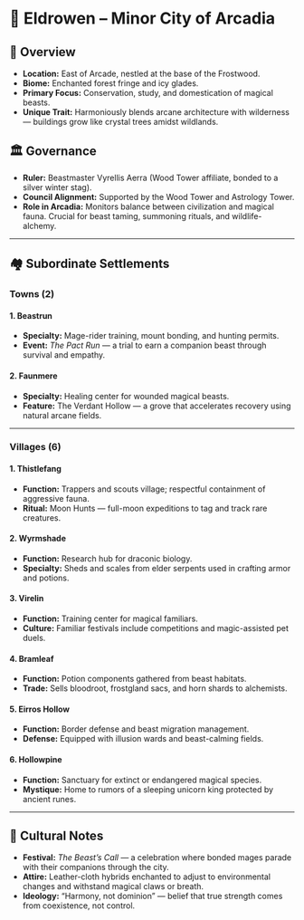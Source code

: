 # 🐾 Eldrowen – Minor City of Arcadia

## 📍 Overview
- **Location:** East of Arcade, nestled at the base of the Frostwood.
- **Biome:** Enchanted forest fringe and icy glades.
- **Primary Focus:** Conservation, study, and domestication of magical beasts.
- **Unique Trait:** Harmoniously blends arcane architecture with wilderness — buildings grow like crystal trees amidst wildlands.

## 🏛️ Governance
- **Ruler:** Beastmaster Vyrellis Aerra (Wood Tower affiliate, bonded to a silver winter stag).
- **Council Alignment:** Supported by the Wood Tower and Astrology Tower.
- **Role in Arcadia:** Monitors balance between civilization and magical fauna. Crucial for beast taming, summoning rituals, and wildlife-alchemy.

---

## 🏘️ Subordinate Settlements

### Towns (2)

#### 1. **Beastrun**
- **Specialty:** Mage-rider training, mount bonding, and hunting permits.
- **Event:** *The Pact Run* — a trial to earn a companion beast through survival and empathy.

#### 2. **Faunmere**
- **Specialty:** Healing center for wounded magical beasts.
- **Feature:** The Verdant Hollow — a grove that accelerates recovery using natural arcane fields.

---

### Villages (6)

#### 1. **Thistlefang**
- **Function:** Trappers and scouts village; respectful containment of aggressive fauna.
- **Ritual:** Moon Hunts — full-moon expeditions to tag and track rare creatures.

#### 2. **Wyrmshade**
- **Function:** Research hub for draconic biology.
- **Specialty:** Sheds and scales from elder serpents used in crafting armor and potions.

#### 3. **Virelin**
- **Function:** Training center for magical familiars.
- **Culture:** Familiar festivals include competitions and magic-assisted pet duels.

#### 4. **Bramleaf**
- **Function:** Potion components gathered from beast habitats.
- **Trade:** Sells bloodroot, frostgland sacs, and horn shards to alchemists.

#### 5. **Eirros Hollow**
- **Function:** Border defense and beast migration management.
- **Defense:** Equipped with illusion wards and beast-calming fields.

#### 6. **Hollowpine**
- **Function:** Sanctuary for extinct or endangered magical species.
- **Mystique:** Home to rumors of a sleeping unicorn king protected by ancient runes.

---

## 🎉 Cultural Notes
- **Festival:** *The Beast’s Call* — a celebration where bonded mages parade with their companions through the city.
- **Attire:** Leather-cloth hybrids enchanted to adjust to environmental changes and withstand magical claws or breath.
- **Ideology:** “Harmony, not dominion” — belief that true strength comes from coexistence, not control.

